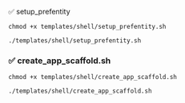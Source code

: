 
✅ setup_prefentity

```
chmod +x templates/shell/setup_prefentity.sh
```
```
./templates/shell/setup_prefentity.sh
```

### ✅ create_app_scaffold.sh

```
chmod +x templates/shell/create_app_scaffold.sh
```

```
./templates/shell/create_app_scaffold.sh
```